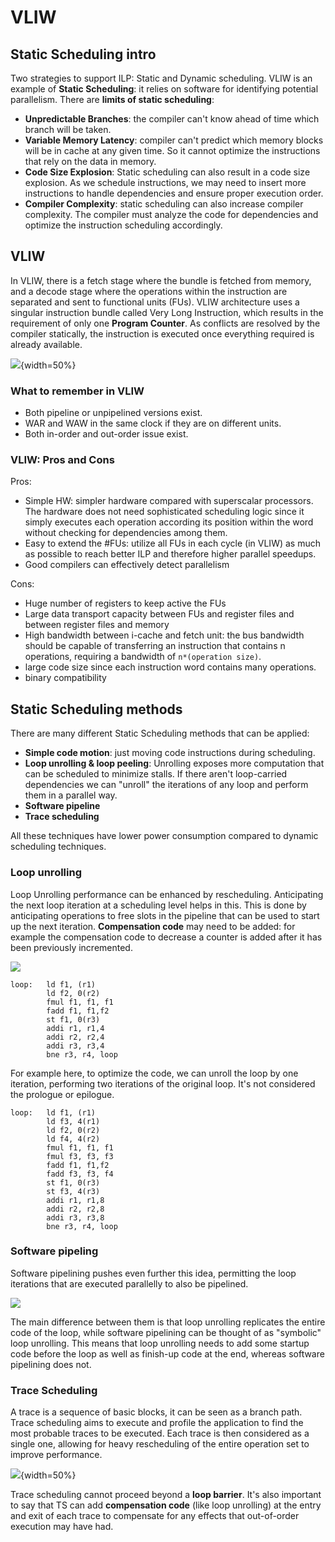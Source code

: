 
# VLIW

## Static Scheduling intro

Two strategies to support ILP: Static and Dynamic scheduling. VLIW is an example of **Static Scheduling**: it relies on software for identifying potential parallelism.
There are **limits of static scheduling**:

* **Unpredictable Branches**: the compiler can't know ahead of time which branch will be taken.
* **Variable Memory Latency**: compiler can't predict which memory blocks will be in cache at any given time. So it cannot optimize the instructions that rely on the data in memory.
* **Code Size Explosion**: Static scheduling can also result in a code size explosion. As we schedule instructions, we may need to insert more instructions to handle dependencies and ensure proper execution order.
* **Compiler Complexity**: static scheduling can also increase compiler complexity. The compiler must analyze the code for dependencies and optimize the instruction scheduling accordingly.

## VLIW

In VLIW, there is a fetch stage where the bundle is fetched from memory, and a decode stage where the operations within the instruction are separated and sent to functional units (FUs). VLIW architecture uses a singular instruction bundle called Very Long Instruction, which results in the requirement of only one **Program Counter**. As conflicts are resolved by the compiler statically, the instruction is executed once everything required is already available. 

![](images/Pasted%20image%2020230611181810.png){width=50%}

### What to remember in VLIW

- Both pipeline or unpipelined versions exist.  
- WAR and WAW in the same clock if they are on different units. 
- Both in-order and out-order issue exist. 

### VLIW: Pros and Cons

Pros:

* Simple HW: simpler hardware compared with superscalar processors. The hardware does not need sophisticated scheduling logic since it simply executes each operation according its position within the word without checking for dependencies among them.
* Easy to extend the #FUs: utilize all FUs in each cycle (in VLIW) as much as possible to reach better ILP and therefore higher parallel speedups.
* Good compilers can effectively detect parallelism

Cons:

* Huge number of registers to keep active the FUs
* Large data transport capacity between FUs and register files and between register files and memory
* High bandwidth between i-cache and fetch unit: the bus bandwidth should be capable of transferring an instruction that contains n operations, requiring a bandwidth of `n*(operation size)`.
* large code size since each instruction word contains many operations. 
* binary compatibility


## Static Scheduling methods

There are many different Static Scheduling methods that can be applied:

* **Simple code motion**: just moving code instructions during scheduling.
* **Loop unrolling & loop peeling**: Unrolling exposes more computation that can be scheduled to minimize stalls. If there aren't loop-carried dependencies we can "unroll" the iterations of any loop and perform them in a parallel way.
* **Software pipeline**
* **Trace scheduling**

All these techniques have lower power consumption compared to dynamic scheduling techniques. 

### Loop unrolling 

Loop Unrolling performance can be enhanced by rescheduling. Anticipating the next loop iteration at a scheduling level helps in this. This is done by anticipating operations to free slots in the pipeline that can be used to start up the next iteration. **Compensation code** may need to be added: for example the compensation code to decrease a counter is added  after it has been previously incremented. 

![](images/74458441b28597113cb27d5c03c4b802.png)

```assembly
loop:   ld f1, (r1)
        ld f2, 0(r2)
        fmul f1, f1, f1
        fadd f1, f1,f2
        st f1, 0(r3)
        addi r1, r1,4
        addi r2, r2,4
        addi r3, r3,4
        bne r3, r4, loop
```

For example here, to optimize the code, we can unroll the loop by one iteration, performing two iterations of the original loop. It's not considered the prologue or epilogue. 

```assembly
loop:   ld f1, (r1)
        ld f3, 4(r1)
        ld f2, 0(r2)
        ld f4, 4(r2)
        fmul f1, f1, f1
        fmul f3, f3, f3
        fadd f1, f1,f2
        fadd f3, f3, f4
        st f1, 0(r3)
        st f3, 4(r3)
        addi r1, r1,8
        addi r2, r2,8
        addi r3, r3,8
        bne r3, r4, loop
```



### Software pipeling 


Software pipelining pushes even further this idea, permitting the loop iterations that are executed parallelly to also be pipelined.

![](images/614a790f0c978689b66fe0c66a2d6073.png)


The main difference between them is that loop unrolling replicates the entire code of the loop, while software pipelining can be thought of as "symbolic" loop unrolling. This means that loop unrolling needs to add some startup code before the loop as well as finish-up code at the end, whereas software pipelining does not.


### Trace Scheduling

A trace is a sequence of basic blocks, it can be seen as a branch path.
Trace scheduling aims to execute and profile the application to find the most probable traces to be executed. Each trace is then considered as a single one, allowing for heavy rescheduling of the entire operation set to improve performance.

![](images/91c3f7c234a0cb20bd60a6afc805d6db.png){width=50%}


Trace scheduling cannot proceed beyond a **loop barrier**. 
It's also important to say that TS can add **compensation code** (like loop unrolling) at the entry and exit of each trace to compensate for any effects that out-of-order execution may have had.




